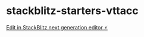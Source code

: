 # stackblitz-starters-vttacc

[Edit in StackBlitz next generation editor ⚡️](https://stackblitz.com/~/github.com/mym1990/stackblitz-starters-vttacc)